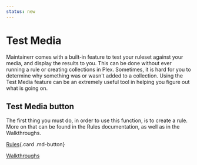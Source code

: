 ```yaml
---
status: new
---
```


# Test Media

Maintainerr comes with a built-in feature to test your ruleset against your media, and display the results to you. This can be done without ever running a rule or creating collections in Plex. Sometimes, it is hard for you to determine why something was or wasn't added to a collection. Using the Test Media feature can be an extremely useful tool in helping you figure out what is going on.

## Test Media button

The first thing you must do, in order to use this function, is to create a rule. More on that can be found in the Rules documentation, as well as in the Walkthroughs.

<div class="grid" markdown>

[Rules](https://docs.maintainerr.info/Rules/){.card .md-button}

<a href="https://docs.maintainerr.info/blog" target="_blank" class=".card">Walkthroughs</a>

</div>
